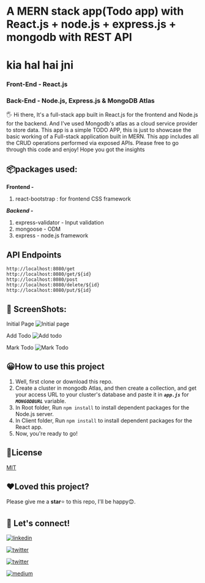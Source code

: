 
  

# A MERN stack app(Todo app) with React.js + node.js + express.js + mongodb with REST API

# kia hal hai jni


  


###  Front-End - React.js

###  Back-End - Node.js, Express.js & MongoDB Atlas

🖐 Hi there,  It's a full-stack app built in React.js for the frontend and Node.js for the backend. And I've used Mongodb's atlas as a cloud service provider to store data. This app is a simple TODO APP, this is just to showcase the basic working of a Full-stack application built in MERN. This app includes all the CRUD operations performed via exposed APIs. Please free to go through this code and enjoy! Hope you got the insights

  ## 📦packages used:
**Frontend -** 
 1. react-bootstrap : for frontend CSS framework

***Backend -*** 
 1. express-validator - Input validation
 2. mongoose - ODM
 3. express - node.js framework

## API Endpoints

    http://localhost:8080/get
    http://localhost:8080/get/${id}
    http://localhost:8080/post
    http://localhost:8080/delete/${id}
    http://localhost:8080/put/${id}
 

## 📸 ScreenShots:
Initial Page
![Initial page](https://images2.imgbox.com/4c/52/0KsbiqwY_o.jpg)

Add Todo
![Add todo](https://images2.imgbox.com/af/a5/KFCyJQOt_o.jpg)


Mark Todo
![Mark Todo](https://images2.imgbox.com/24/8e/G15Igd6E_o.jpg)


## 😀How to use this project

1. Well, first clone or download this repo.
2. Create a cluster in mongodb Atlas, and then create a collection, and get your access URL to your cluster's database and paste it in ***`app.js`*** for ***`MONGODBURL`*** variable.
3. In Root folder, Run `npm install` to install dependent packages for the Node.js server.
4. In Client folder, Run `npm install` to install dependent packages for the React app.
6. Now, you're ready to go!




## 📰License

  

[MIT](https://choosealicense.com/licenses/mit/)

  

  

## ❤️Loved this project?

Please give me a **star**⭐ to this repo, I'll be happy😊.

  

## 🔗 Let's connect!

  

  

  

[![linkedin](https://img.shields.io/badge/linkedin-0A66C2?style=for-the-badge&logo=linkedin&logoColor=white&style=plastic)](https://www.linkedin.com/in/hanoak/)

  

  

  

[![twitter](https://img.shields.io/badge/twitter-1DA1F2?style=for-the-badge&logo=twitter&logoColor=white&style=plastic)](https://twitter.com/_hanoak)

  

  

  

[![twitter](https://img.shields.io/badge/YouTube-red?style=for-the-badge&logo=youtube&logoColor=white&style=plastic)](https://www.youtube.com/channel/UCgqAS2Phb6DNyGD-8n7Jg-Q/?sub_confirmation=1)

  

  

  

[![medium](https://img.shields.io/badge/Medium-000?style=for-the-badge&logo=medium&logoColor=white&style=plastic)](https://medium.com/@hanoak)